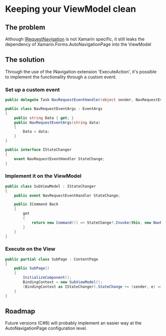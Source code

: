 # Keeping your ViewModel clean

## The problem

Although [IRequestNavigation](Sources/Xamarin.Forms.AutoNavigationPage/EventHandling/IRequestNavigation.cs) is not Xamarin specific,
it still leaks the dependency of Xamarin.Forms.AutoNavigationPage into the ViewModel

## The solution

Through the use of the INavigation extension 'ExecuteAction', it's possible to implement the functionality through a custom event.

### Set up a custom event
```csharp
public delegate Task NavRequestEventHandler(object sender, NavRequestEventArgs e);
```

```csharp
public class NavRequestEventArgs : EventArgs
{
    public string Data { get; }
    public NavRequestEventArgs(string data)
    {
        Data = data;
    }
}
```

```csharp
public interface IStateChanger
{
    event NavRequestEventHandler StateChange;
}
```
### Implement it on the ViewModel
```csharp
public class SubViewModel : IStateChanger
{
    public event NavRequestEventHandler StateChange;

    public ICommand Back
    {
        get
        {
            return new Command(() => StateChange?.Invoke(this, new NavRequestEventArgs("back")));
        }
    }
}
```

### Execute on the View
```csharp
public partial class SubPage : ContentPage
{
    public SubPage()
    {
        InitializeComponent();
        BindingContext = new SubViewModel();
        (BindingContext as IStateChanger).StateChange += (sender, e) => Navigation.ExecuteAction(e.Data);
    }
}
```

## Roadmap

Future versions (C#8) will probably implement an easier way at the
AutoNavigationPage configuration level.
